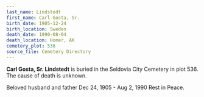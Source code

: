 ```yaml
---
last_name: Lindstedt
first_name: Carl Gosta, Sr.
birth_date: 1905-12-24
birth_location: Sweden
death_date: 1990-08-04
death_location: Homer, AK
cemetery_plot: 536
source_file: Cemetery Directory
---
```

**Carl Gosta, Sr.   Lindstedt** is buried in the Seldovia City Cemetery in plot 536.  The cause of death is unknown.

Beloved husband and father Dec 24, 1905 - Aug 2, 1990 Rest in Peace.


